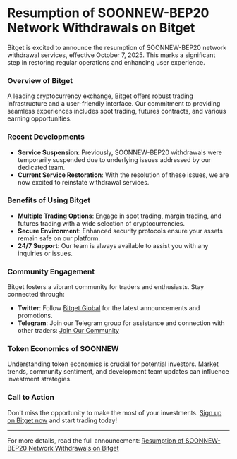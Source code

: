 # Resumption of SOONNEW-BEP20 Network Withdrawals on Bitget

Bitget is excited to announce the resumption of SOONNEW-BEP20 network withdrawal services, effective October 7, 2025. This marks a significant step in restoring regular operations and enhancing user experience.

### Overview of Bitget
A leading cryptocurrency exchange, Bitget offers robust trading infrastructure and a user-friendly interface. Our commitment to providing seamless experiences includes spot trading, futures contracts, and various earning opportunities. 

### Recent Developments
- **Service Suspension**: Previously, SOONNEW-BEP20 withdrawals were temporarily suspended due to underlying issues addressed by our dedicated team.
- **Current Service Restoration**: With the resolution of these issues, we are now excited to reinstate withdrawal services.

### Benefits of Using Bitget
- **Multiple Trading Options**: Engage in spot trading, margin trading, and futures trading with a wide selection of cryptocurrencies.
- **Secure Environment**: Enhanced security protocols ensure your assets remain safe on our platform.
- **24/7 Support**: Our team is always available to assist you with any inquiries or issues.

### Community Engagement
Bitget fosters a vibrant community for traders and enthusiasts. Stay connected through:
- **Twitter**: Follow [Bitget Global](https://twitter.com/bitgetglobal) for the latest announcements and promotions.
- **Telegram**: Join our Telegram group for assistance and connection with other traders: [Join Our Community](https://t.me/BitgetENOfficial)

### Token Economics of SOONNEW
Understanding token economics is crucial for potential investors. Market trends, community sentiment, and development team updates can influence investment strategies.

### Call to Action
Don't miss the opportunity to make the most of your investments. [Sign up on Bitget now](https://www.bitget.com/en/register) and start trading today!

---

For more details, read the full announcement: [Resumption of SOONNEW-BEP20 Network Withdrawals on Bitget](https://chain-base.xyz/resumption-of-soonnew-bep20-network-withdrawals-on-bitget)